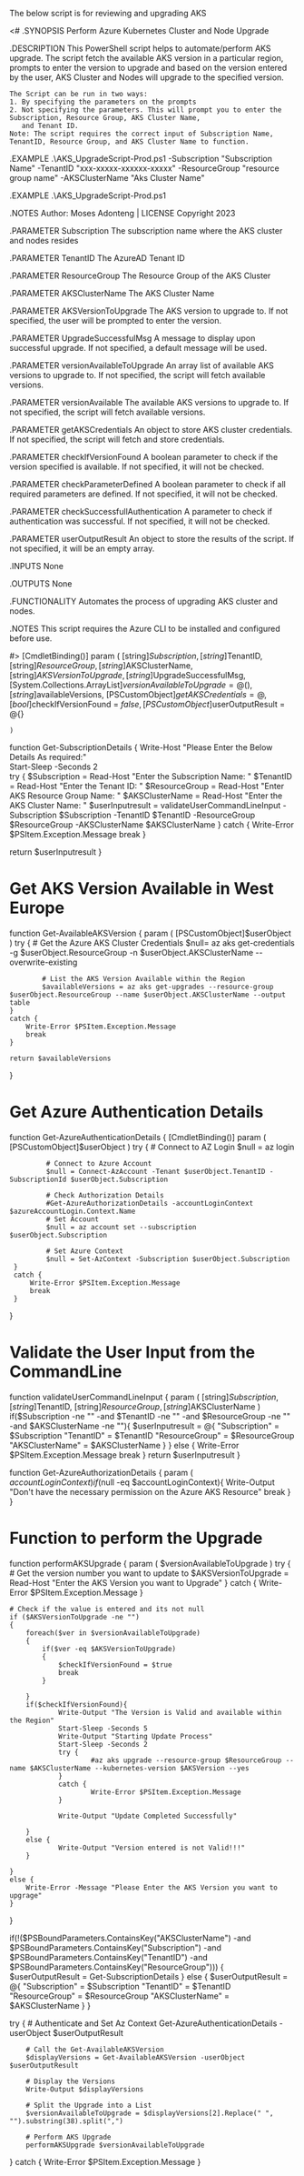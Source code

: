 The below script is for reviewing and upgrading AKS

<#
.SYNOPSIS
    Perform Azure Kubernetes Cluster and Node Upgrade

.DESCRIPTION
    This PowerShell script helps to automate/perform AKS upgrade. The script fetch the available
    AKS version in a particular region, prompts to enter the version to upgrade and based on the version
    entered by the user, AKS Cluster and Nodes will upgrade to the specified version.

    The Script can be run in two ways:
    1. By specifying the parameters on the prompts
    2. Not specifying the parameters. This will prompt you to enter the Subscription, Resource Group, AKS Cluster Name,
       and Tenant ID.
    Note: The script requires the correct input of Subscription Name, TenantID, Resource Group, and AKS Cluster Name to function.


.EXAMPLE
    .\AKS_UpgradeScript-Prod.ps1 -Subscription "Subscription Name" -TenantID "xxx-xxxxx-xxxxxx-xxxxx"
    -ResourceGroup "resource group name" -AKSClusterName "Aks Cluster Name"

.EXAMPLE
    .\AKS_UpgradeScript-Prod.ps1

.NOTES
    Author: Moses Adonteng | LICENSE Copyright 2023

.PARAMETER Subscription
    The subscription name where the AKS cluster and nodes resides

.PARAMETER TenantID
    The AzureAD Tenant ID

.PARAMETER ResourceGroup
    The Resource Group of the AKS Cluster

.PARAMETER AKSClusterName
    The AKS Cluster Name

.PARAMETER AKSVersionToUpgrade
    The AKS version to upgrade to. If not specified, the user will be prompted to enter the version.
 
.PARAMETER UpgradeSuccessfulMsg
    A message to display upon successful upgrade. If not specified, a default message will be used.
 
.PARAMETER versionAvailableToUpgrade
    An array list of available AKS versions to upgrade to. If not specified, the script will fetch available versions.
 
.PARAMETER versionAvailable
    The available AKS versions to upgrade to. If not specified, the script will fetch available versions.
 
.PARAMETER getAKSCredentials
    An object to store AKS cluster credentials. If not specified, the script will fetch and store credentials.
 
.PARAMETER checkIfVersionFound
    A boolean parameter to check if the version specified is available. If not specified, it will not be checked.
 
.PARAMETER checkParameterDefined
    A boolean parameter to check if all required parameters are defined. If not specified, it will not be checked.
 
.PARAMETER checkSuccessfullAuthentication
    A parameter to check if authentication was successful. If not specified, it will not be checked.
 
.PARAMETER userOutputResult
    An object to store the results of the script. If not specified, it will be an empty array.

.INPUTS 
    None

.OUTPUTS
    None
 
.FUNCTIONALITY
    Automates the process of upgrading AKS cluster and nodes.
 
.NOTES
    This script requires the Azure CLI to be installed and configured before use.


#>
[CmdletBinding()]
    param (
        [string]$Subscription,
        [string]$TenantID,
        [string]$ResourceGroup,
        [string]$AKSClusterName,
        [string]$AKSVersionToUpgrade,
        [string]$UpgradeSuccessfulMsg,
        [System.Collections.ArrayList]$versionAvailableToUpgrade=@(),
        [string]$availableVersions,
        [PSCustomObject]$getAKSCredentials=@{},
        [bool]$checkIfVersionFound = $false,
        [PSCustomObject]$userOutputResult = @{}


    )

function Get-SubscriptionDetails {
    Write-Host "Please Enter the Below Details As required:"  
    Start-Sleep -Seconds 2      
    try {
            $Subscription = Read-Host "Enter the Subscription Name: "
            $TenantID = Read-Host "Enter the Tenant ID: "
            $ResourceGroup = Read-Host "Enter AKS Resource Group Name: "
            $AKSClusterName = Read-Host "Enter the AKS Cluster Name: "
            $userInputresult = validateUserCommandLineInput -Subscription $Subscription -TenantID $TenantID -ResourceGroup $ResourceGroup -AKSClusterName $AKSClusterName
    }
    catch {
        Write-Error $PSItem.Exception.Message
        break
    }    
   
   return $userInputresult
}

# Get AKS Version Available in West Europe
function Get-AvailableAKSVersion {
    param (
        [PSCustomObject]$userObject
    )
    try {
            # Get the Azure AKS Cluster Credentials
            $null= az aks get-credentials -g $userObject.ResourceGroup -n $userObject.AKSClusterName --overwrite-existing

            # List the AKS Version Available within the Region
            $availableVersions = az aks get-upgrades --resource-group $userObject.ResourceGroup --name $userObject.AKSClusterName --output table
    }
    catch {
        Write-Error $PSItem.Exception.Message
        break
    }
     
    return $availableVersions
   
}

# Get Azure Authentication Details
function Get-AzureAuthenticationDetails {
    [CmdletBinding()]
    param (
         [PSCustomObject]$userObject
    )
     try {
             # Connect to AZ Login
             $null = az login
 
             # Connect to Azure Account
             $null = Connect-AzAccount -Tenant $userObject.TenantID -SubscriptionId $userObject.Subscription
 
             # Check Authorization Details
             #Get-AzureAuthorizationDetails -accountLoginContext $azureAccountLogin.Context.Name
             # Set Account
             $null = az account set --subscription $userObject.Subscription
 
             # Set Azure Context
             $null = Set-AzContext -Subscription $userObject.Subscription
     }
     catch {
         Write-Error $PSItem.Exception.Message
         break
     }
     
 }
 
# Validate the User Input from the CommandLine
function validateUserCommandLineInput {
    param (
        [string]$Subscription,
        [string]$TenantID,
        [string]$ResourceGroup,
        [string]$AKSClusterName
    )
    if($Subscription -ne "" -and $TenantID -ne "" -and $ResourceGroup -ne "" -and $AKSClusterName -ne ""){
        $userInputresult = @{
            "Subscription" = $Subscription
            "TenantID" = $TenantID
            "ResourceGroup" = $ResourceGroup
            "AKSClusterName" = $AKSClusterName
       }
    }
    else {
        Write-Error $PSItem.Exception.Message
        break
    }
    return $userInputresult
}


function Get-AzureAuthorizationDetails {
    param (
        $accountLoginContext
    )
    if($null -eq $accountLoginContext){
        Write-Output "Don't have the necessary permission on the Azure AKS Resource"
        break
    }
}


# Function to perform the Upgrade
function performAKSUpgrade {
    param (
        $versionAvailableToUpgrade
    )
    try {
            # Get the version number you want to update to
            $AKSVersionToUpgrade = Read-Host "Enter the AKS Version you want to Upgrade"
    }
    catch {
        Write-Error $PSItem.Exception.Message
    }
   

    # Check if the value is entered and its not null
    if ($AKSVersionToUpgrade -ne "")
    {
        foreach($ver in $versionAvailableToUpgrade)
        {
            if($ver -eq $AKSVersionToUpgrade)
            {
                $checkIfVersionFound = $true
                break
            }
           
        }
        if($checkIfVersionFound){
                Write-Output "The Version is Valid and available within the Region"
                Start-Sleep -Seconds 5
                Write-Output "Starting Update Process"
                Start-Sleep -Seconds 2
                try {
                        #az aks upgrade --resource-group $ResourceGroup --name $AKSClusterName --kubernetes-version $AKSVersion --yes
                }
                catch {
                        Write-Error $PSItem.Exception.Message
                }
               
                Write-Output "Update Completed Successfully"
               
        }
        else {
                Write-Output "Version entered is not Valid!!!"
        }    
       
    }
    else {
        Write-Error -Message "Please Enter the AKS Version you want to upgrage"
    }
}

if(!($PSBoundParameters.ContainsKey("AKSClusterName") -and $PSBoundParameters.ContainsKey("Subscription") -and $PSBoundParameters.ContainsKey("TenantID") -and $PSBoundParameters.ContainsKey("ResourceGroup")))
{
    $userOutputResult = Get-SubscriptionDetails
}
else {
    $userOutputResult = @{
        "Subscription" = $Subscription
        "TenantID" = $TenantID
        "ResourceGroup" = $ResourceGroup
        "AKSClusterName" = $AKSClusterName
    }
}

try {
        # Authenticate and Set Az Context
        Get-AzureAuthenticationDetails -userObject $userOutputResult

        # Call the Get-AvailableAKSVersion
        $displayVersions = Get-AvailableAKSVersion -userObject $userOutputResult

        # Display the Versions
        Write-Output $displayVersions

        # Split the Upgrade into a List
        $versionAvailableToUpgrade = $displayVersions[2].Replace(" ", "").substring(38).split(",")

        # Perform AKS Upgrade
        performAKSUpgrade $versionAvailableToUpgrade
}
catch {
        Write-Error $PSItem.Exception.Message
}
